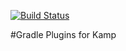 [![Build Status](https://travis-ci.org/Double-O-Seven/kamp-gradle-plugins.svg?branch=master)](https://travis-ci.org/Double-O-Seven/kamp-gradle-plugins)

#Gradle Plugins for Kamp
